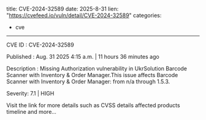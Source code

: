  
title: CVE-2024-32589
date: 2025-8-31
lien: "https://cvefeed.io/vuln/detail/CVE-2024-32589"
categories:
  - cve
---

CVE ID : CVE-2024-32589

Published :  Aug. 31
2025
4:15 a.m. | 11 hours
36 minutes ago

Description : Missing Authorization vulnerability in UkrSolution Barcode Scanner with Inventory & Order Manager.This issue affects Barcode Scanner with Inventory & Order Manager: from n/a through 1.5.3.

Severity: 7.1 | HIGH

Visit the link for more details
such as CVSS details
affected products
timeline
and more...
